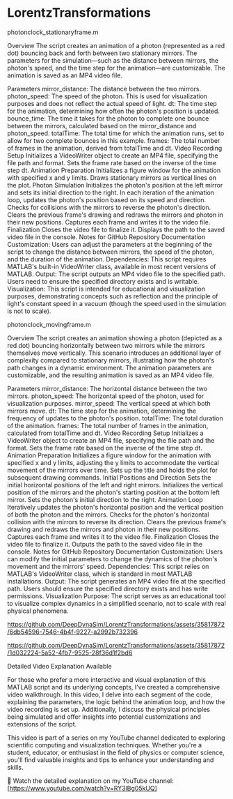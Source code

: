 # LorentzTransformations

photonclock_stationaryframe.m

Overview
The script creates an animation of a photon (represented as a red dot) bouncing back and forth between two stationary mirrors. The parameters for the simulation—such as the distance between mirrors, the photon's speed, and the time step for the animation—are customizable. The animation is saved as an MP4 video file.

Parameters
mirror_distance: The distance between the two mirrors.
photon_speed: The speed of the photon. This is used for visualization purposes and does not reflect the actual speed of light.
dt: The time step for the animation, determining how often the photon's position is updated.
bounce_time: The time it takes for the photon to complete one bounce between the mirrors, calculated based on the mirror_distance and photon_speed.
totalTime: The total time for which the animation runs, set to allow for two complete bounces in this example.
frames: The total number of frames in the animation, derived from totalTime and dt.
Video Recording Setup
Initializes a VideoWriter object to create an MP4 file, specifying the file path and format.
Sets the frame rate based on the inverse of the time step dt.
Animation Preparation
Initializes a figure window for the animation with specified x and y limits.
Draws stationary mirrors as vertical lines on the plot.
Photon Simulation
Initializes the photon's position at the left mirror and sets its initial direction to the right.
In each iteration of the animation loop, updates the photon's position based on its speed and direction.
Checks for collisions with the mirrors to reverse the photon's direction.
Clears the previous frame's drawing and redraws the mirrors and photon in their new positions.
Captures each frame and writes it to the video file.
Finalization
Closes the video file to finalize it.
Displays the path to the saved video file in the console.
Notes for GitHub Repository Documentation
Customization: Users can adjust the parameters at the beginning of the script to change the distance between mirrors, the speed of the photon, and the duration of the animation.
Dependencies: This script requires MATLAB's built-in VideoWriter class, available in most recent versions of MATLAB.
Output: The script outputs an MP4 video file to the specified path. Users need to ensure the specified directory exists and is writable.
Visualization: This script is intended for educational and visualization purposes, demonstrating concepts such as reflection and the principle of light's constant speed in a vacuum (though the speed used in the simulation is not to scale).

photonclock_movingframe.m

Overview
The script creates an animation showing a photon (depicted as a red dot) bouncing horizontally between two mirrors while the mirrors themselves move vertically. This scenario introduces an additional layer of complexity compared to stationary mirrors, illustrating how the photon's path changes in a dynamic environment. The animation parameters are customizable, and the resulting animation is saved as an MP4 video file.

Parameters
mirror_distance: The horizontal distance between the two mirrors.
photon_speed: The horizontal speed of the photon, used for visualization purposes.
mirror_speed: The vertical speed at which both mirrors move.
dt: The time step for the animation, determining the frequency of updates to the photon's position.
totalTime: The total duration of the animation.
frames: The total number of frames in the animation, calculated from totalTime and dt.
Video Recording Setup
Initializes a VideoWriter object to create an MP4 file, specifying the file path and the format.
Sets the frame rate based on the inverse of the time step dt.
Animation Preparation
Initializes a figure window for the animation with specified x and y limits, adjusting the y limits to accommodate the vertical movement of the mirrors over time.
Sets up the title and holds the plot for subsequent drawing commands.
Initial Positions and Direction
Sets the initial horizontal positions of the left and right mirrors.
Initializes the vertical position of the mirrors and the photon's starting position at the bottom left mirror.
Sets the photon's initial direction to the right.
Animation Loop
Iteratively updates the photon's horizontal position and the vertical position of both the photon and the mirrors.
Checks for the photon's horizontal collision with the mirrors to reverse its direction.
Clears the previous frame's drawing and redraws the mirrors and photon in their new positions.
Captures each frame and writes it to the video file.
Finalization
Closes the video file to finalize it.
Outputs the path to the saved video file in the console.
Notes for GitHub Repository Documentation
Customization: Users can modify the initial parameters to change the dynamics of the photon's movement and the mirrors' speed.
Dependencies: This script relies on MATLAB's VideoWriter class, which is standard in most MATLAB installations.
Output: The script generates an MP4 video file at the specified path. Users should ensure the specified directory exists and has write permissions.
Visualization Purpose: The script serves as an educational tool to visualize complex dynamics in a simplified scenario, not to scale with real physical phenomena.

https://github.com/DeepDynaSim/LorentzTransformations/assets/35817872/6db54596-7546-4b4f-9227-a2992b732396

https://github.com/DeepDynaSim/LorentzTransformations/assets/35817872/1d032224-5a52-4fb7-9525-28f36d1f2bd6

Detailed Video Explanation Available

For those who prefer a more interactive and visual explanation of this MATLAB script and its underlying concepts, I've created a comprehensive video walkthrough. In this video, I delve into each segment of the code, explaining the parameters, the logic behind the animation loop, and how the video recording is set up. Additionally, I discuss the physical principles being simulated and offer insights into potential customizations and extensions of the script.

This video is part of a series on my YouTube channel dedicated to exploring scientific computing and visualization techniques. Whether you're a student, educator, or enthusiast in the field of physics or computer science, you'll find valuable insights and tips to enhance your understanding and skills.

🎥 Watch the detailed explanation on my YouTube channel: [https://www.youtube.com/watch?v=RY3lBg05kUQ]  
